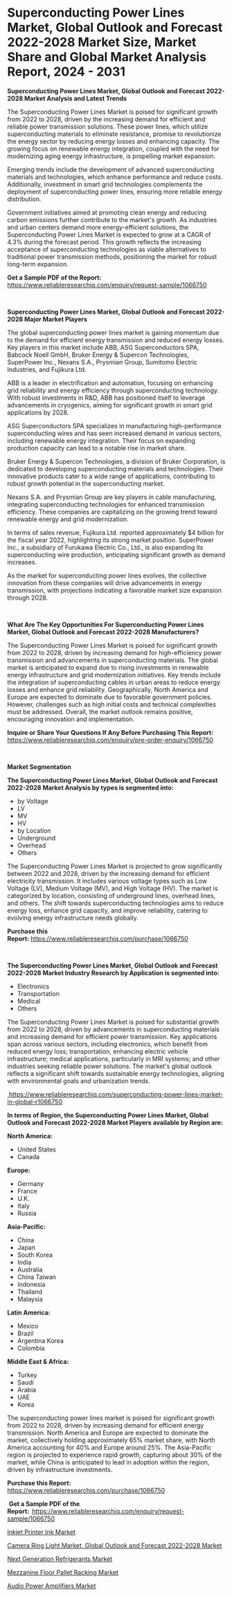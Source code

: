 <p><h1>Superconducting Power Lines Market, Global Outlook and Forecast 2022-2028 Market Size, Market Share and Global Market Analysis Report, 2024 - 2031</h1></p><p><strong>Superconducting Power Lines Market, Global Outlook and Forecast 2022-2028 Market Analysis and Latest Trends</strong></p>
<p><p>The Superconducting Power Lines Market is poised for significant growth from 2022 to 2028, driven by the increasing demand for efficient and reliable power transmission solutions. These power lines, which utilize superconducting materials to eliminate resistance, promise to revolutionize the energy sector by reducing energy losses and enhancing capacity. The growing focus on renewable energy integration, coupled with the need for modernizing aging energy infrastructure, is propelling market expansion. </p><p>Emerging trends include the development of advanced superconducting materials and technologies, which enhance performance and reduce costs. Additionally, investment in smart grid technologies complements the deployment of superconducting power lines, ensuring more reliable energy distribution. </p><p>Government initiatives aimed at promoting clean energy and reducing carbon emissions further contribute to the market's growth. As industries and urban centers demand more energy-efficient solutions, the Superconducting Power Lines Market is expected to grow at a CAGR of 4.3% during the forecast period. This growth reflects the increasing acceptance of superconducting technologies as viable alternatives to traditional power transmission methods, positioning the market for robust long-term expansion.</p></p>
<p><strong>Get a Sample PDF of the Report:&nbsp;</strong> <a href="https://www.reliableresearchiq.com/enquiry/request-sample/1066750">https://www.reliableresearchiq.com/enquiry/request-sample/1066750</a></p>
<p>&nbsp;</p>
<p><strong>Superconducting Power Lines Market, Global Outlook and Forecast 2022-2028 Major Market Players</strong></p>
<p><p>The global superconducting power lines market is gaining momentum due to the demand for efficient energy transmission and reduced energy losses. Key players in this market include ABB, ASG Superconductors SPA, Babcock Noell GmbH, Bruker Energy & Supercon Technologies, SuperPower Inc., Nexans S.A., Prysmian Group, Sumitomo Electric Industries, and Fujikura Ltd. </p><p>ABB is a leader in electrification and automation, focusing on enhancing grid reliability and energy efficiency through superconducting technology. With robust investments in R&D, ABB has positioned itself to leverage advancements in cryogenics, aiming for significant growth in smart grid applications by 2028.</p><p>ASG Superconductors SPA specializes in manufacturing high-performance superconducting wires and has seen increased demand in various sectors, including renewable energy integration. Their focus on expanding production capacity can lead to a notable rise in market share.</p><p>Bruker Energy & Supercon Technologies, a division of Bruker Corporation, is dedicated to developing superconducting materials and technologies. Their innovative products cater to a wide range of applications, contributing to robust growth potential in the superconducting market.</p><p>Nexans S.A. and Prysmian Group are key players in cable manufacturing, integrating superconducting technologies for enhanced transmission efficiency. These companies are capitalizing on the growing trend toward renewable energy and grid modernization.</p><p>In terms of sales revenue, Fujikura Ltd. reported approximately $4 billion for the fiscal year 2022, highlighting its strong market position. SuperPower Inc., a subsidiary of Furukawa Electric Co., Ltd., is also expanding its superconducting wire production, anticipating significant growth as demand increases.</p><p>As the market for superconducting power lines evolves, the collective innovation from these companies will drive advancements in energy transmission, with projections indicating a favorable market size expansion through 2028.</p></p>
<p>&nbsp;</p>
<p><strong>What Are The Key Opportunities For Superconducting Power Lines Market, Global Outlook and Forecast 2022-2028 Manufacturers?</strong></p>
<p><p>The Superconducting Power Lines Market is poised for significant growth from 2022 to 2028, driven by increasing demand for high-efficiency power transmission and advancements in superconducting materials. The global market is anticipated to expand due to rising investments in renewable energy infrastructure and grid modernization initiatives. Key trends include the integration of superconducting cables in urban areas to reduce energy losses and enhance grid reliability. Geographically, North America and Europe are expected to dominate due to favorable government policies. However, challenges such as high initial costs and technical complexities must be addressed. Overall, the market outlook remains positive, encouraging innovation and implementation.</p></p>
<p><strong>Inquire or Share Your Questions If Any Before Purchasing This Report:</strong> <a href="https://www.reliableresearchiq.com/enquiry/pre-order-enquiry/1066750">https://www.reliableresearchiq.com/enquiry/pre-order-enquiry/1066750</a></p>
<p>&nbsp;</p>
<p><strong>Market Segmentation</strong></p>
<p><strong>The Superconducting Power Lines Market, Global Outlook and Forecast 2022-2028 Market Analysis by types is segmented into:</strong></p>
<p><ul><li>by Voltage</li><li>LV</li><li>MV</li><li>HV</li><li>by Location</li><li>Underground</li><li>Overhead</li><li>Others</li></ul></p>
<p><p>The Superconducting Power Lines Market is projected to grow significantly between 2022 and 2028, driven by the increasing demand for efficient electricity transmission. It includes various voltage types such as Low Voltage (LV), Medium Voltage (MV), and High Voltage (HV). The market is categorized by location, consisting of underground lines, overhead lines, and others. The shift towards superconducting technologies aims to reduce energy loss, enhance grid capacity, and improve reliability, catering to evolving energy infrastructure needs globally.</p></p>
<p><strong>Purchase this Report:&nbsp;</strong><a href="https://www.reliableresearchiq.com/purchase/1066750">https://www.reliableresearchiq.com/purchase/1066750</a></p>
<p>&nbsp;</p>
<p><strong>The Superconducting Power Lines Market, Global Outlook and Forecast 2022-2028 Market Industry Research by Application is segmented into:</strong></p>
<p><ul><li>Electronics</li><li>Transportation</li><li>Medical</li><li>Others</li></ul></p>
<p><p>The Superconducting Power Lines Market is poised for substantial growth from 2022 to 2028, driven by advancements in superconducting materials and increasing demand for efficient power transmission. Key applications span across various sectors, including electronics, which benefit from reduced energy loss; transportation, enhancing electric vehicle infrastructure; medical applications, particularly in MRI systems; and other industries seeking reliable power solutions. The market's global outlook reflects a significant shift towards sustainable energy technologies, aligning with environmental goals and urbanization trends.</p></p>
<p><a href="https://www.reliableresearchiq.com/superconducting-power-lines-market-in-global-r1066750">&nbsp;https://www.reliableresearchiq.com/superconducting-power-lines-market-in-global-r1066750</a></p>
<p><strong>In terms of Region, the Superconducting Power Lines Market, Global Outlook and Forecast 2022-2028 Market Players available by Region are:</strong></p>
<p>
    <p> <strong> North America: </strong>
        <ul>
            <li>United States</li>
            <li>Canada</li>
        </ul>
        </p> 
    <p> <strong> Europe: </strong>
        <ul>
            <li>Germany</li>
            <li>France</li>
            <li>U.K.</li>
            <li>Italy</li>
            <li>Russia</li>
        </ul>
        </p> 
    <p> <strong> Asia-Pacific: </strong>
        <ul>
            <li>China</li>
            <li>Japan</li>
            <li>South Korea</li>
            <li>India</li>
            <li>Australia</li>
            <li>China Taiwan</li>
            <li>Indonesia</li>
            <li>Thailand</li>
            <li>Malaysia</li>
        </ul>
        </p> 
    <p> <strong> Latin America: </strong>
        <ul>
            <li>Mexico</li>
            <li>Brazil</li>
            <li>Argentina Korea</li>
            <li>Colombia</li>
        </ul>
        </p> 
    <p> <strong> Middle East & Africa: </strong>
        <ul>
            <li>Turkey</li>
            <li>Saudi</li>
            <li>Arabia</li>
            <li>UAE</li>
            <li>Korea</li>
        </ul>
    </p>
    </p>
<p><p>The superconducting power lines market is poised for significant growth from 2022 to 2028, driven by increasing demand for efficient energy transmission. North America and Europe are expected to dominate the market, collectively holding approximately 65% market share, with North America accounting for 40% and Europe around 25%. The Asia-Pacific region is projected to experience rapid growth, capturing about 30% of the market, while China is anticipated to lead in adoption within the region, driven by infrastructure investments.</p></p>
<p><strong>Purchase this Report: </strong><a href="https://www.reliableresearchiq.com/purchase/1066750">https://www.reliableresearchiq.com/purchase/1066750</a></p>
<p>&nbsp;<strong>Get a Sample PDF of the Report:&nbsp;&nbsp;</strong><a href="https://www.reliableresearchiq.com/enquiry/request-sample/1066750">https://www.reliableresearchiq.com/enquiry/request-sample/1066750</a></p>
<p><strong></strong></p>
<p><p><a href="https://medium.com/@shawnsmithv6981/the-comprehensive-inkjet-printer-ink-market-research-report-is-essential-for-understanding-57d959be2adc">Inkjet Printer Ink Market</a></p><p><a href="https://github.com/MelgarBasny/Market-Research-Report-List-1/blob/main/camera-ring-light-market-global-outlook-and-forecast-2022-2028-market.md">Camera Ring Light Market, Global Outlook and Forecast 2022-2028 Market</a></p><p><a href="https://issuu.com/reportprime-2/docs/next-generation-refrigerants-market_348d820d6c2c62">Next Generation Refrigerants Market</a></p><p><a href="https://www.linkedin.com/pulse/how-mezzanine-floor-pallet-racking-market-evolve-growth-ytsvf?trackingId=sH8oSRK1SSG1%2FPdO3goLmA%3D%3D">Mezzanine Floor Pallet Racking Market</a></p><p><a href="https://medium.com/@nancyalvarado586/the-audio-power-amplifiers-industry-analysis-report-offers-a-comprehensive-and-current-5d7c2bb05e01">Audio Power Amplifiers Market</a></p></p>